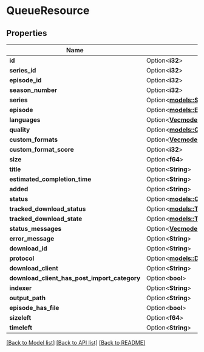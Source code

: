 # QueueResource

## Properties

Name | Type | Description | Notes
------------ | ------------- | ------------- | -------------
**id** | Option<**i32**> |  | [optional]
**series_id** | Option<**i32**> |  | [optional]
**episode_id** | Option<**i32**> |  | [optional]
**season_number** | Option<**i32**> |  | [optional]
**series** | Option<[**models::SeriesResource**](SeriesResource.md)> |  | [optional]
**episode** | Option<[**models::EpisodeResource**](EpisodeResource.md)> |  | [optional]
**languages** | Option<[**Vec<models::Language>**](Language.md)> |  | [optional]
**quality** | Option<[**models::QualityModel**](QualityModel.md)> |  | [optional]
**custom_formats** | Option<[**Vec<models::CustomFormatResource>**](CustomFormatResource.md)> |  | [optional]
**custom_format_score** | Option<**i32**> |  | [optional]
**size** | Option<**f64**> |  | [optional]
**title** | Option<**String**> |  | [optional]
**estimated_completion_time** | Option<**String**> |  | [optional]
**added** | Option<**String**> |  | [optional]
**status** | Option<[**models::QueueStatus**](QueueStatus.md)> |  | [optional]
**tracked_download_status** | Option<[**models::TrackedDownloadStatus**](TrackedDownloadStatus.md)> |  | [optional]
**tracked_download_state** | Option<[**models::TrackedDownloadState**](TrackedDownloadState.md)> |  | [optional]
**status_messages** | Option<[**Vec<models::TrackedDownloadStatusMessage>**](TrackedDownloadStatusMessage.md)> |  | [optional]
**error_message** | Option<**String**> |  | [optional]
**download_id** | Option<**String**> |  | [optional]
**protocol** | Option<[**models::DownloadProtocol**](DownloadProtocol.md)> |  | [optional]
**download_client** | Option<**String**> |  | [optional]
**download_client_has_post_import_category** | Option<**bool**> |  | [optional]
**indexer** | Option<**String**> |  | [optional]
**output_path** | Option<**String**> |  | [optional]
**episode_has_file** | Option<**bool**> |  | [optional]
**sizeleft** | Option<**f64**> |  | [optional]
**timeleft** | Option<**String**> |  | [optional]

[[Back to Model list]](../README.md#documentation-for-models) [[Back to API list]](../README.md#documentation-for-api-endpoints) [[Back to README]](../README.md)


